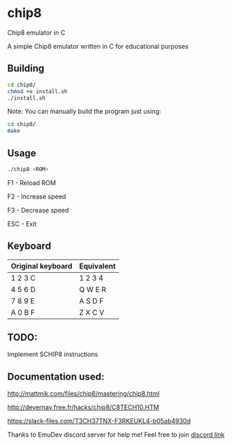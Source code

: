 # chip8
Chip8 emulator in C

A simple Chip8 emulator written in C for educational purposes

## Building
```bash
cd chip8/
chmod +x install.sh 
./install.sh
```
Note: You can manually build the program just using: 
```bash
cd chip8/
make
```

## Usage
```bash
./chip8 <ROM>
```

F1 - Reload ROM

F2 - Increase speed 

F3 - Decrease speed

ESC - Exit

## Keyboard
| Original keyboard | Equivalent |
| -------------   | ------------- |
|  1	2	3	C       | 1 2 3 4      |  
|  4	5	6	D       |  Q W E R      |
|  7	8	9	E       |  A S D F      |
|  A	0	B	F       |  Z X C V       |


## TODO:
Implement SCHIP8 instructions


## Documentation used:
http://mattmik.com/files/chip8/mastering/chip8.html

http://devernay.free.fr/hacks/chip8/C8TECH10.HTM

https://slack-files.com/T3CH37TNX-F3RKEUKL4-b05ab4930d

Thanks to EmuDev discord server for help me!
Feel free to join [discord link](https://discord.gg/dkmJAes)
